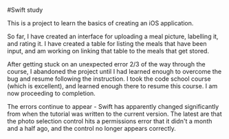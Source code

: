 #Swift study

This is a project to learn the basics of creating an iOS application.  

So far, I have created an interface for uploading a meal picture, labelling it, and rating it.  I have created a table for listing the meals that have been input, and am working on linking that table to the meals that get stored.

After getting stuck on an unexpected error 2/3 of the way through the course, I abandoned the project until I had learned enough to overcome the bug and resume following the instruction.  I took the code school course (which is excellent), and learned enough there to resume this course.  I am now proceeding to completion.

The errors continue to appear - Swift has apparently changed significantly from when the tutorial was written to the current version.  The latest are that the photo selection control hits a permissions error that it didn't a month and a half ago, and the control no longer appears correctly.
